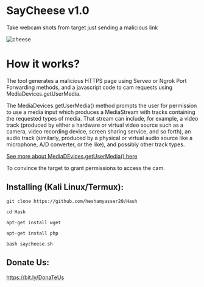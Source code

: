 # SayCheese v1.0
Take webcam shots from target just sending a malicious link

![cheese](https://user-images.githubusercontent.com/60990704/83184464-22fd5880-a147-11ea-924a-e8af8d80a73a.jpg)

# How it works?
<p>The tool generates a malicious HTTPS page using Serveo or Ngrok Port Forwarding methods, and a javascript code to cam requests using MediaDevices.getUserMedia. </p>

<p>The MediaDevices.getUserMedia() method prompts the user for permission to use a media input which produces a MediaStream with tracks containing the requested types of media. That stream can include, for example, a video track (produced by either a hardware or virtual video source such as a camera, video recording device, screen sharing service, and so forth), an audio track (similarly, produced by a physical or virtual audio source like a microphone, A/D converter, or the like), and possibly other track types. </p>

[See more about MediaDEvices.getUserMedia() here](https://developer.mozilla.org/en-US/docs/Web/API/MediaDevices/getUserMedia)
<p> To convince the target to grant permissions to access the cam.</p>

## Installing (Kali Linux/Termux):

```
git clone https://github.com/heshamyasser20/Hash

cd Hash

apt-get install wget

apt-get install php

bash saycheese.sh
```
## Donate Us:
   https://bit.ly/DonaTeUs

